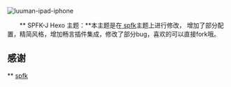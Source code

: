 ![luuman-ipad-iphone](https://hexo.io/build/screenshots/spfk-025d1cd820.png)

　　** SPFK-J Hexo 主题：**本主题是在<a href="https://github.com/luuman/hexo-theme-spfk"> spfk</a>主题上进行修改，
增加了部分配置，精简风格，增加畅言插件集成，修改了部分bug，喜欢的可以直接fork哦。

## 感谢
** <a href="https://github.com/luuman/hexo-theme-spfk">spfk</a>



